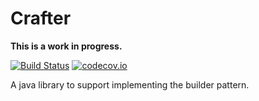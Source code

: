 # Crafter

**This is a work in progress.**

[![Build Status](https://travis-ci.org/mearns/crafter.svg?branch=master)](https://travis-ci.org/mearns/crafter)
[![codecov.io](http://codecov.io/github/mearns/crafter/coverage.svg?branch=master)](http://codecov.io/github/mearns/crafter?branch=master)

A java library to support implementing the builder pattern.

